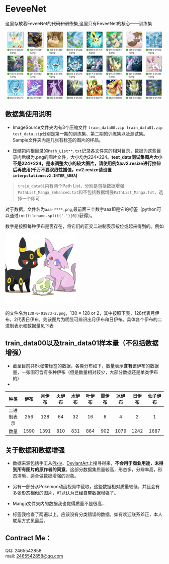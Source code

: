 # EeveeNet
这里存放着EeveeNet的~~代码和训练集~~,这里只有EeveeNet的核心——训练集

![samp](./Sample/Samp.png)

## 数据集使用说明
- ImageSource文件夹内有3个压缩文件 ```train_data00.zip train_data01.zip test_data.zip```分别是第一期的训练集、第二期的训练集以及测试集。 Sample文件夹内是几张有标签的图片的样品。

- 压缩包内根目录的```Path_List**.txt```记录各文件夹的相对目录，数据为这些目录内后缀为.png的图片文件，大小均为224\*224。**test_data测试集图片大小不是224*224，是未调整大小的较大图片，请使用例如cv2.resize进行拉伸后再使用(千万不要双线性插值，cv2.resize请设置```interpolation=cv2.INTER_AREA```)**
> ```train_data01```内有两个Path List，分别是包括数据增强```PathList_Manga_Enhanced.txt```和不包括数据增强```PathList_Manga.txt```，选择一个即可

对于数据，文件名为```aaa-****.png```,最前面三个数字aaa即是它的标签（python可以通过```int(filename.split('-')[0])```获得）。

数字是按照每种伊布是否存在，将它们的正交二进制表示按位或起来得到的。例如

![samp1](./Sample/130-0-01873-2.png)

的文件名为```130-0-01873-2.png```，130 = 128 or 2，其中按照下表，128代表月伊布，2代表日伊布，则该图片为明显可辨识出月伊布和日伊布。具体各个伊布的二进制表示和数据量见下表

## train_data00以及train_data01样本量（不包括数据增强）
- 截至目前共8k张带标签的数据，各类分布如下，数量表示**含有**该伊布的数据量，一张图可含有多种伊布（但是数量相对较少，大部分数据还是单类伊布的）
- 
|种类|伊布|月伊布|火伊布|水伊布|叶伊布|雷伊布|冰伊布|日伊布|仙子伊布|
|:----:|:----:|:----:|:----:|:----:|:----:|:----:|:----:|:----:|:----:|
|二进制表示|256|128|64|32|16|8|4|2|1|
|数量|1590|1391|810|831|864|902|1079|1242|1687|

## 关于数据和数据增强
- 数据来源包括手工从[Pixiv](https://www.pixiv.net/)、[DeviantArt](https://www.deviantart.com/)上搜寻得来，**不会用于商业用途，未得到所有图片的原作者的同意**。这部分数据集质量较高，形态多，分辨率高，形态清晰，适合做数据增强的对象。

- 另有一部分从Pokemon动画视频中截取，这些数据相对质量较低，并且会有多张形态相似的图片，可以认为已经自带数据增强了。

- Manga文件夹内的数据我也觉得质量不是很高...

- 标签我检查了两遍以上，应该没有分类错误的数据。如有欢迎联系斧正，本人联系方式见最后。

## Contract Me：
QQ: 2465542858 \
mail: 2465542858@qq.com
